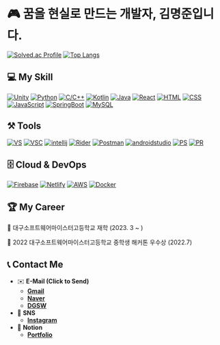 # 🎮 꿈을 현실로 만드는 개발자, 김명준입니다.

[![Solved.ac Profile](http://mazassumnida.wtf/api/generate_badge?boj=id8969)](https://solved.ac/id8969)
[![Top Langs](https://github-readme-stats.vercel.app/api/top-langs/?username=dreamer603&theme=swift&langs_count=10&layout=compact)]()

## 💻 My Skill
[![Unity](https://img.shields.io/badge/Unity-000000?logo=Unity&logoColor=white&style=for-the-badge)](https://unity.com/kr)
[![Python](https://img.shields.io/badge/python-3776AB?logo=Python&logoColor=white&style=for-the-badge)](https://www.python.org/)
[![C/C++](https://img.shields.io/badge/C/C++-00599C?logo=C&logoColor=white&style=for-the-badge)](https://en.cppreference.com/w/)
[![Kotlin](https://img.shields.io/badge/Kotlin-7F52FF?logo=Kotlin&logoColor=white&style=for-the-badge)](https://kotlinlang.org/)
[![Java](https://img.shields.io/badge/java-007396?style=for-the-badge&logo=java&logoColor=white)](https://kotlinlang.org/)
[![React](https://img.shields.io/badge/react-61DAFB?style=for-the-badge&logo=react&logoColor=black)](https://react.dev/)
[![HTML](https://img.shields.io/badge/html-E34F26?style=for-the-badge&logo=html5&logoColor=white)](https://www.w3.org/)
[![CSS](https://img.shields.io/badge/css-1572B6?style=for-the-badge&logo=css3&logoColor=white)](https://www.w3.org/)
[![JavaScript](https://img.shields.io/badge/JavaScript-F7DF1E?logo=javascript&logoColor=black&style=for-the-badge)](https://developer.mozilla.org/ko/docs/Web/JavaScript)
[![SpringBoot](https://img.shields.io/badge/Spring_Boot-6DB33F?style=for-the-badge&logo=springboot&logoColor=black)](https://react.dev/)
[![MySQL](https://img.shields.io/badge/MySQL-4479A1?style=for-the-badge&logo=mysql&logoColor=black)](https://www.mysql.com/)

## ⚒️ Tools
[![VS](https://img.shields.io/badge/Visual_Studio-5C2D91?logo=visualstudio&logoColor=white&style=for-the-badge)](https://visualstudio.microsoft.com/ko/)
[![VSC](https://img.shields.io/badge/Visual_Studio_Code-007ACC?logo=visualstudiocode&logoColor=white&style=for-the-badge)](https://code.visualstudio.com)
[![intellij](https://img.shields.io/badge/Intellij-FF0089?logo=intellijidea&logoColor=white&style=for-the-badge)](https://www.jetbrains.com/ko-kr/idea/)
[![Rider](https://img.shields.io/badge/rider-F7B93E?logo=rider&logoColor=white&style=for-the-badge)](https://www.jetbrains.com/ko-kr/rider/)
[![Postman](https://img.shields.io/badge/postman-f06c38?logo=postman&logoColor=white&style=for-the-badge)](https://www.postman.com/)
[![androidstudio](https://img.shields.io/badge/Android_Studio-3DDC84?logo=androidstudio&logoColor=white&style=for-the-badge)](https://developer.android.com/studio)
[![PS](https://img.shields.io/badge/photoshop-31A8FF?logo=adobephotoshop&logoColor=white&style=for-the-badge)](https://www.adobe.com/kr/)
[![PR](https://img.shields.io/badge/Primere_Pro-9999FF?logo=adobepremierepro&logoColor=white&style=for-the-badge)](https://www.adobe.com/kr/)
## 🗄️ Cloud & DevOps
[![Firebase](https://img.shields.io/badge/Firebase-FFCA28?logo=firebase&logoColor=black&style=for-the-badge)](https://cloud.google.com/?hl=ko)
[![Netlify](https://img.shields.io/badge/Netlify-00C7B7?logo=netlify&logoColor=white&style=for-the-badge)](https://www.netlify.com/)
[![AWS](https://img.shields.io/badge/aws-232F3E?logo=amazonaws&logoColor=white&style=for-the-badge)](https://aws.amazon.com/ko/)
[![Docker](https://img.shields.io/badge/docker-%230db7ed.svg?style=for-the-badge&logo=docker&logoColor=white)](https://www.docker.com)

## 🏆 My Career
🏫 대구소프트웨어마이스터고등학교 재학 (2023. 3 ~ )

🏅 2022 대구소프트웨어마이스터고등학교 중학생 해커톤 우수상 (2022.7)

## 📞 Contact Me
- ✉️ **E-Mail (Click to Send)**
    - [**Gmail**](mailto:mj617066@gmail.com)
    - [**Naver**](mailto:id8969@naver.com)
    - [**DGSW**](mailto:mj617066@dgsw.hs.kr)
- 📱 **SNS**
    - [**Instagram**](https://www.instagram.com/_aud_j/)
- 📒 **Notion**
    - [**Portfolio**](https://segod89.notion.site/dab1f5367a41459b9c55d24c1c86c7d4?pvs=4)

<!--
**dreamer603/dreamer603** is a ✨ _special_ ✨ repository because its `README.md` (this file) appears on your GitHub profile.

Here are some ideas to get you started:

- 🔭 I’m currently working on ...
- 🌱 I’m currently learning ...
- 👯 I’m looking to collaborate on ...
- 🤔 I’m looking for help with ...
- 💬 Ask me about ...
- 📫 How to reach me: ...
- 😄 Pronouns: ...
- ⚡ Fun fact: ...
-->
